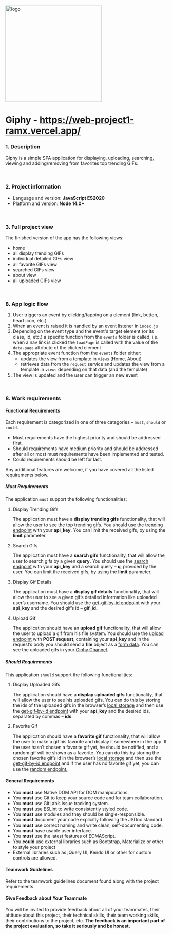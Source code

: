 <img src="https://webassets.telerikacademy.com/images/default-source/logos/telerik-academy.svg" alt="logo" width="300px" style="margin-top: 20px;"/>

# Giphy - https://web-project1-ramx.vercel.app/

### 1. Description

Giphy is a simple SPA application for displaying, uploading, searching, viewing and adding/removing from favorites top trending GIFs. 

<br>

### 2. Project information

- Language and version: **JavaScript ES2020**
- Platform and version: **Node 14.0+**

<br>


### 3. Full project view

The finished version of the app has the following views:

- home
- all display trending GIFs
- individual detailed GIFs view
- all favorite GIFs view
- searched GIFs view
- about view
- all uploaded GIFs view

<br>

### 8. App logic flow


1. User triggers an event by clicking/tapping on a element (link, button, heart icon, etc.)
2. When an event is raised it is handled by an event listener in `index.js`
3. Depending on the event type and the event's target element (or its class, id, etc.) a specific function from the `events` folder is called, i.e. when a nav link is clicked the `loadPage` is called with the value of the `data-page` attribute of the clicked element
4. The appropriate event function from the `events` folder either:
    - updates the view from a template in `views` (Home, About)
    - retrieves data from the `request` service and updates the view from a template in `views` depending on that data (and the template)
5. The view is updated and the user can trigger an new event

<br>

### 8. Work requirements

#### Functional Requirements

Each requirement is categorized in one of three categories – `must`, `should` or `could`. 

- Must requirements have the highest priority and should be addressed first. 
- Should requirements have medium priority and should be addressed after all or most must requirements have been implemented and tested. 
- Could requirements should be left for last. 

Any additional features are welcome, if you have covered all the listed requirements below.

##### Must Requirements

The application `must` support the following functionalities:

1. Display Trending Gifs

    The application must have a **display trending gifs** functionality, that will allow the user to see the top trending gifs. You should use the [trending endpoint](https://developers.giphy.com/docs/api/endpoint/) with your **api_key**. You can limit the received gifs, by using the **limit** parameter.

2. Search Gifs

    The application must have a **search gifs** functionality, that will allow the user to search gifs by a given **query.** You should use the [search endpoint](https://developers.giphy.com/docs/api/endpoint/) with your **api_key** and a search query – **q**, provided by the user. You can limit the received gifs, by using the **limit** parameter.

3. Display Gif Details

    The application must have a **display gif details** functionality, that will allow the user to see a given gif’s detailed information like uploaded user’s username. You should use the [get-gif-by-id endpoint](https://developers.giphy.com/docs/api/endpoint/) with your **api_key** and the desired gif’s id – **gif_id.**

4. Upload Gif

    The application should have an **upload gif** functionality, that will allow the user to upload a gif from his file system. You should use the [upload endpoint](https://developers.giphy.com/docs/api/endpoint/) with **POST request**, containing your **api_key** and in the request’s body you should send a **file** object as a [form data](https://developer.mozilla.org/en-US/docs/Web/API/FormData). You can see the uploaded gifs in your [Giphy Channel](https://giphy.com/explore/channel).

##### Should Requirements

This application `should` support the following functionalities:

1. Display Uploaded Gifs

    The application should have a **display uploaded gifs** functionality, that will allow the user to see his uploaded gifs. You can do this by storing the ids of the uploaded gifs in the browser’s [local storage](https://www.w3schools.com/jsref/prop_win_localstorage.asp) and then use the [get-gif-by-id endpoint](https://developers.giphy.com/docs/api/endpoint/) with your **api_key** and the desired ids, separated by commas – **ids**.

2. Favorite Gif

    The application should have a **favorite gif** functionality, that will allow the user to make a gif his favorite and display it somewhere in the app. If the user hasn’t chosen a favorite gif yet, he should be notified, and a random gif will be shown as a favorite. You can do this by storing the chosen favorite gif’s id in the browser’s [local storage](https://www.w3schools.com/jsref/prop_win_localstorage.asp) and then use the [get-gif-by-id endpoint](https://developers.giphy.com/docs/api/endpoint/) and if the user has no favorite gif yet, you can use the [random endpoint.](https://developers.giphy.com/docs/api/endpoint/)

#### General Requirements

- You **must** use Native DOM API for DOM manipulations.
- You **must**  use Git to keep your source code and for team collaboration.
- You **must**  use GitLab’s issue tracking system.
- You **must** use ESLint to write consistently styled code.
- You **must** use modules and they should be single-responsible.
- You **must** document your code explicitly following the JSDoc standard.
- You **must** use correct naming and write clean, self-documenting code. 
- You **must** have usable user interface.
- You **must** use the latest features of ECMAScript.
- You **could** use external libraries such as Bootstrap, Materialize or other to style your project
- External libraries such as jQuery UI, Kendo UI or other for custom controls are allowed.

#### Teamwork Guidelines

Refer to the teamwork guidelines document found along with the project requirements.

#### Give Feedback about Your Teammate

You will be invited to provide feedback about all of your teammates, their attitude about this project, their technical skills, their team working skills, their contributions to the project, etc. **The feedback is an important part of the project evaluation, so take it seriously and be honest.**
